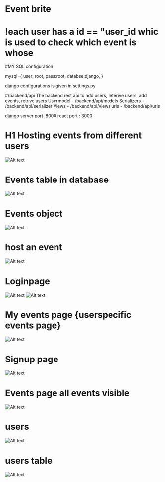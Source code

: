 

# Event brite

# !each user has a id == "user_id whic is used to check which event is whose
#MY SQL configuration

mysql={
    user: root,
    pass:root,
    databse:django,
}

django configurations is given in settings.py



#/backend/api
    The backend rest api to add users, reterive users, add events, retrive users
    Usermodel -  /backend/api/models
    Serializers -  /backend/api/serializer
    Views -  /backend/api/views
    urls -  /backend/api/urls


django server port :8000
react port : 3000

# H1 Hosting events from different users
![Alt text](working/host_event.png)

#
<!-- ![Alt text](working/e1.png) -->
# Events table in database
![Alt text](working/eventstable.png)
# Events object 
![Alt text](working/events.png)
# host an event
![Alt text](working/he.png)

<!-- ![Alt text](working/host_event.png) -->
# Loginpage
![Alt text](working/iup.png)
![Alt text](working/login.png)
#  My events page {userspecific events page}
![Alt text](working/me.png)
# Signup page
![Alt text](working/signup.png)
# Events page all events visible
![Alt text](working/user.png)
# users
![Alt text](working/users.png)
# users table 
![Alt text](working/userstable.png)